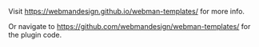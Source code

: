 Visit https://webmandesign.github.io/webman-templates/ for more info.

Or navigate to https://github.com/webmandesign/webman-templates/ for the plugin code.
